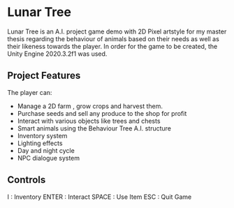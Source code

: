 # Lunar Tree
Lunar Tree is an A.I. project game demo with 2D Pixel artstyle for my master thesis regarding the behaviour of animals based on their needs as well as their likeness towards the player.
In order for the game to be created, the Unity Engine 2020.3.2f1 was used.

## Project Features
The player can:
 - Manage a 2D farm , grow crops and harvest them. 
 - Purchase seeds and sell any produce to the shop for profit
 - Interact with various objects like trees and chests
 - Smart animals using the Behaviour Tree A.I. structure
 - Inventory system
 - Lighting effects
 - Day and night cycle
 - NPC dialogue system


## Controls
I : Inventory
ENTER : Interact
SPACE : Use Item
ESC : Quit Game 


